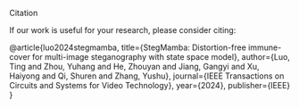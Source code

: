 Citation

If our work is useful for your research, please consider citing:

@article{luo2024stegmamba,
  title={StegMamba: Distortion-free immune-cover for multi-image steganography with state space model},
  author={Luo, Ting and Zhou, Yuhang and He, Zhouyan and Jiang, Gangyi and Xu, Haiyong and Qi, Shuren and Zhang, Yushu},
  journal={IEEE Transactions on Circuits and Systems for Video Technology},
  year={2024},
  publisher={IEEE}
}
